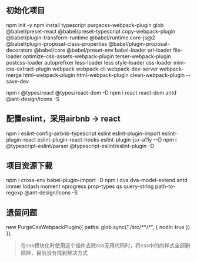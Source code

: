 <!--
 * @description: 
 * @author: zs
 * @Date: 2020-06-10 18:01:37
 * @LastEditTime: 2020-06-12 17:26:37
 * @LastEditors: zs
--> 
## 初始化项目
npm init -y
npm install typescript purgecss-webpack-plugin glob @babel/preset-react @babel/preset-typescript copy-webpack-plugin @babel/plugin-transform-runtime @babel/runtime core-js@2 @babel/plugin-proposal-class-properties @babel/plugin-proposal-decorators @babel/core @babel/preset-env babel-loader url-loader file-loader optimize-css-assets-webpack-plugin terser-webpack-plugin  postcss-loader autoprefixer less-loader less  style-loader css-loader mini-css-extract-plugin webpack webpack-cli webpack-dev-server webpack-merge html-webpack-plugin html-webpack-plugin clean-webpack-plugin --save-dev

npm i @types/react @types/react-dom -D
npm i react react-dom antd @ant-design/icons -S

## 配置eslint，采用airbnb -> react

npm i eslint-config-airbnb-typescript eslint eslint-plugin-import eslint-plugin-react eslint-plugin-react-hooks eslint-plugin-jsx-a11y --D
npm i @typescript-eslint/parser @typescript-eslint/eslint-plugin -D

## 项目资源下载
npm i cross-env babel-plugin-import -D
npm i dva dva-model-extend antd immer lodash moment nprogress prop-types qs query-string path-to-regexp @ant-design/icons -S

## 遗留问题
  new PurgeCssWebpackPlugin({
    paths: glob.sync("./src/**/*", {
      nodir: true
    })
  }),
> 在css模块化时使用这个插件去除css无用代码时，将css中的的样式全部删除掉，目前没有找到解决方式